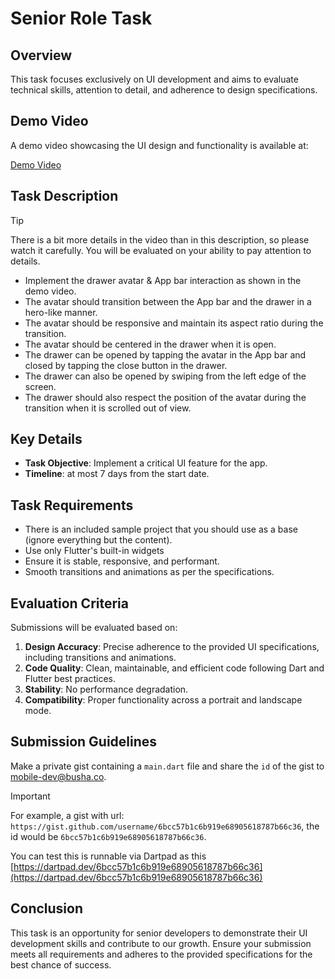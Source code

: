 # Senior Role Task

## Overview

This task focuses exclusively on UI development and aims to evaluate technical skills, attention to detail, and
adherence to design specifications.

## Demo Video

A demo video showcasing the UI design and functionality is available at:

[Demo Video](https://drive.google.com/file/d/18dDxvno8Tm6Nk1zLyYgZIDJIYvGuVrU4/view?usp=share_link)

## Task Description

> [!TIP]
> There is a bit more details in the video than in this description, so please watch it carefully.
> You will be evaluated on your ability to pay attention to details.

- Implement the drawer avatar & App bar interaction as shown in the demo video.
- The avatar should transition between the App bar and the drawer in a hero-like manner.
- The avatar should be responsive and maintain its aspect ratio during the transition.
- The avatar should be centered in the drawer when it is open.
- The drawer can be opened by tapping the avatar in the App bar and closed by tapping the close button in the drawer.
- The drawer can also be opened by swiping from the left edge of the screen.
- The drawer should also respect the position of the avatar during the transition when it is scrolled out of view.

## Key Details

- **Task Objective**: Implement a critical UI feature for the app.
- **Timeline**: at most 7 days from the start date.

## Task Requirements

- There is an included sample project that you should use as a base (ignore everything but the content).
- Use only Flutter's built-in widgets
- Ensure it is stable, responsive, and performant.
- Smooth transitions and animations as per the specifications.

## Evaluation Criteria

Submissions will be evaluated based on:

1. **Design Accuracy**: Precise adherence to the provided UI specifications, including transitions and animations.
2. **Code Quality**: Clean, maintainable, and efficient code following Dart and Flutter best practices.
3. **Stability**: No performance degradation.
4. **Compatibility**: Proper functionality across a portrait and landscape mode.

## Submission Guidelines

Make a private gist containing a `main.dart` file and share the `id` of the gist to [mobile-dev@busha.co](mobile-dev@busha.co).

> [!IMPORTANT]
> For example, a gist with url: `https://gist.github.com/username/6bcc57b1c6b919e68905618787b66c36`, the id would be `6bcc57b1c6b919e68905618787b66c36`.
>
> You can test this is runnable via Dartpad as this [https://dartpad.dev/6bcc57b1c6b919e68905618787b66c36](https://dartpad.dev/6bcc57b1c6b919e68905618787b66c36)

## Conclusion

This task is an opportunity for senior developers to demonstrate their UI development skills and contribute to our growth.
Ensure your submission meets all requirements and adheres to the provided specifications for the best chance of success.
